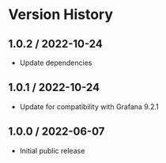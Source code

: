 # Version History

## 1.0.2 / 2022-10-24

- Update dependencies

## 1.0.1 / 2022-10-24

- Update for compatibility with Grafana 9.2.1

## 1.0.0 / 2022-06-07

- Initial public release

